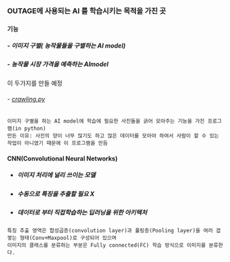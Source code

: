 ### OUTAGE에 사용되는 AI 를 학습시키는 목적을 가진 곳

#### 기능
##### - 이미지 구별( 농작물들을 구별하는 AI model)
##### - 농작물 시장 가격을 예측하는 AImodel 
이 두가지를 만들 예정 

###### - [crawling.py](https://github.com/dlatldhs/AI_training/blob/master/crawling.py)
```
이미지 구별을 하는 AI model에 학습에 필요한 사진들을 긁어 모아주는 기능을 가진 프로그램(in python) 
만든 이유: 사진의 양이 너무 많기도 하고 많은 데이터를 모아야 하여서 사람이 할 수 있는 작업이 아니였기 때문에 이 프로그램을 만듬
```

#### CNN(Convolutional Neural Networks)
- ##### 이미지 처리에 널리 쓰이는 모델
- ##### 수동으로 특징을 추출할 필요 X
- ##### 데이터로 부터 직접학습하는 딥러닝을 위한 아키텍처
```
특징 추출 영역은 합성곱층(convolution layer)과 풀링층(Pooling layer)을 여러 겹 쌓는 형태(Conv+Maxpool)로 구성되어 있으며
이미지의 클래스를 분류하는 부분은 Fully connected(FC) 학습 방식으로 이미지를 분류한다.
```
